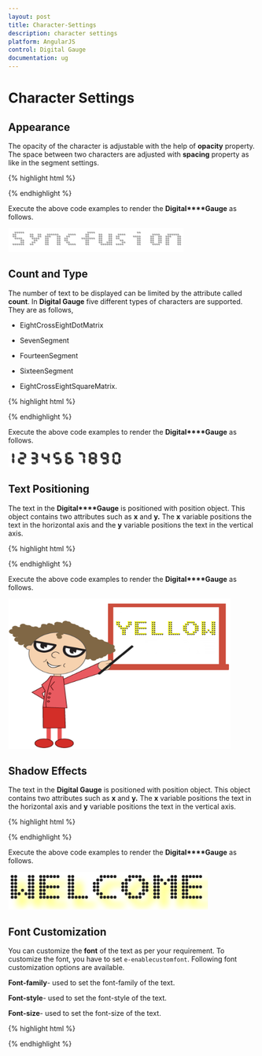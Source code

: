 ```yaml
---
layout: post
title: Character-Settings
description: character settings
platform: AngularJS
control: Digital Gauge
documentation: ug
---
```


# Character Settings

## Appearance

The opacity of the character is adjustable with the help of **opacity** property. The space between two characters are adjusted with **spacing** property as like in the segment settings.

{% highlight html %}

<html xmlns="http://www.w3.org/1999/xhtml" lang="en" ng-app="DigitalGaugeApp">
    <head>
        <title>Essential Studio for AngularJS: DigitalGauge</title>
        <!--CSS and Script file References -->
    </head>
    <body ng-controller="DigitalGaugeCtrl">
        <div id="digitalframe">
                 <ej-digitalgauge e-width="800" >
                 <e-items>
                 <e-item e-value="SYNCFUSION" e-charactersettings-opacity="0.3"
                 e-charactersettings-spacing="3">
                 </e-item>
                 </e-items>
                 </ej-digitalgauge>
        </div>
        <script>
        angular.module('DigitalGaugeApp', ['ejangular'])
        .controller('DigitalGaugeCtrl', function ($scope) {
         });
    </script>
    </body>
</html>

{% endhighlight %}

Execute the above code examples to render the **Digital****Gauge** as follows.

![](Character-Settings_images/Character-Settings_img1.png)

## Count and Type

The number of text to be displayed can be limited by the attribute called **count**. In **Digital Gauge** five different types of characters are supported. They are as follows, 

  * EightCrossEightDotMatrix

  * SevenSegment

  * FourteenSegment

  * SixteenSegment 

  * EightCrossEightSquareMatrix.


{% highlight html %}

<html xmlns="http://www.w3.org/1999/xhtml" lang="en" ng-app="DigitalGaugeApp">
    <head>
        <title>Essential Studio for AngularJS: DigitalGauge</title>
        <!--CSS and Script file References -->
    </head>
    <body ng-controller="DigitalGaugeCtrl">
        <div id="digitalframe">
                 <ej-digitalgauge e-width="800" >
                 <e-items>
                 <e-item e-value="1234567890" e-segmentsettings-length="8" e-segmentsettings-width="1" 
                 e-charactersettings-count="10" e-charactersettings-spacing="10" 
                 e-charactersettings-type="sevensegment">
                 </e-item>
                 </e-items>
                 </ej-digitalgauge>
        </div>
        <script>
        angular.module('DigitalGaugeApp', ['ejangular'])
        .controller('DigitalGaugeCtrl', function ($scope) {
         });
    </script>
    </body>
</html>



{% endhighlight %}

Execute the above code examples to render the **Digital****Gauge** as follows.

![](Character-Settings_images/Character-Settings_img2.png)

## Text Positioning

The text in the **Digital****Gauge** is positioned with position object. This object contains two attributes such as **x** and **y.** The **x** variable positions the text in the horizontal axis and the **y** variable positions the text in the vertical axis.

{% highlight html %}

<html xmlns="http://www.w3.org/1999/xhtml" lang="en" ng-app="DigitalGaugeApp">
    <head>
        <title>Essential Studio for AngularJS: DigitalGauge</title>
        <!--CSS and Script file References -->
    </head>
    <body ng-controller="DigitalGaugeCtrl">
        <div id="digitalframe">
                 <ej-digitalgauge e-width="800" e-height="300" e-frame-backgroundimageurl="board1.jpg" >
                 <e-items>
                 <e-item e-value="YELLOW" e-segmentsettings-color="yellow" e-position-x="80"
                 e-position-y="10">
                 </e-item>
                 </e-items>
                 </ej-digitalgauge>
        </div>
        <script>
        angular.module('DigitalGaugeApp', ['ejangular'])
        .controller('DigitalGaugeCtrl', function ($scope) {
         });
    </script>
    </body>
</html>



{% endhighlight %}

Execute the above code examples to render the **Digital****Gauge** as follows.


![](Character-Settings_images/Character-Settings_img3.png)

## Shadow Effects

The text in the **Digital Gauge** is positioned with position object. This object contains two attributes such as **x** and **y.** The **x** variable positions the text in the horizontal axis and **y** variable positions the text in the vertical axis.

{% highlight html %}

<html xmlns="http://www.w3.org/1999/xhtml" lang="en" ng-app="DigitalGaugeApp">
    <head>
        <title>Essential Studio for AngularJS: DigitalGauge</title>
        <!--CSS and Script file References -->
    </head>
    <body ng-controller="DigitalGaugeCtrl">
        <div id="digitalframe">
                 <ej-digitalgauge e-width="800" >
                 <e-items>
                 <e-item e-value="WELCOME" e-segmentsettings-length="3" e-segmentsettings-width="3" 
                 e-shadowcolor="yellow" e-shadowblur="20" e-shadowoffsetx="15" e-shadowoffsety="15">
                 </e-item>
                 </e-items>
                 </ej-digitalgauge>
        </div>
        <script>
        angular.module('DigitalGaugeApp', ['ejangular'])
        .controller('DigitalGaugeCtrl', function ($scope) {
         });
    </script>
    </body>
</html>


{% endhighlight %}

Execute the above code examples to render the **Digital****Gauge** as follows.

![](Character-Settings_images/Character-Settings_img4.png)



## Font Customization

You can customize the **font** of the text as per your requirement. To customize the font, you have to set `e-enablecustomfont`. Following font customization options are available.

**Font-family**- used to set the font-family of the text.

**Font-style**- used to set the font-style of the text.

**Font-size**- used to set the font-size of the text.


{% highlight html %}

<html xmlns="http://www.w3.org/1999/xhtml" lang="en" ng-app="DigitalGaugeApp">
    <head>
        <title>Essential Studio for AngularJS: DigitalGauge</title>
        <!--CSS and Script file References -->
    </head>
    <body ng-controller="DigitalGaugeCtrl">
        <div id="digitalframe">
                 <ej-digitalgauge e-width="800" >
                 <e-items>
                 <e-item e-value="WELCOME" e-enablecustomfont="true" e-font-fontfamily="Arial" e-font-fontsize="18px"
                 e-font-fontWeight="normal" e-font-fontStyle="bold">
                 </e-item>
                 </e-items>
                 </ej-digitalgauge>
        </div>
        <script>
        angular.module('DigitalGaugeApp', ['ejangular'])
        .controller('DigitalGaugeCtrl', function ($scope) {
         });
    </script>
    </body>
</html>


{% endhighlight %}


